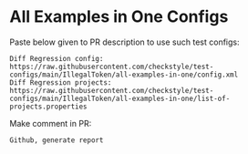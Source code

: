 # All Examples in One Configs
Paste below given to PR description to use such test configs:
```
Diff Regression config: https://raw.githubusercontent.com/checkstyle/test-configs/main/IllegalToken/all-examples-in-one/config.xml
Diff Regression projects: https://raw.githubusercontent.com/checkstyle/test-configs/main/IllegalToken/all-examples-in-one/list-of-projects.properties
```
Make comment in PR:
```
Github, generate report
```
